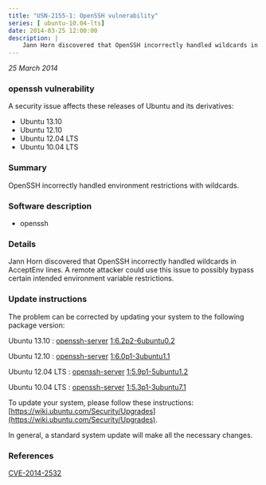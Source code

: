 ```yaml
---
title: "USN-2155-1: OpenSSH vulnerability"
series: [ ubuntu-10.04-lts]
date: 2014-03-25 12:00:00
description: |
    Jann Horn discovered that OpenSSH incorrectly handled wildcards in AcceptEnv lines. A remote attacker could use this issue to possibly bypass certain intended environment variable restrictions. 
--- 
```

 
 

*25 March 2014*

### openssh vulnerability

A security issue affects these releases of Ubuntu and its derivatives:

* Ubuntu 13.10
* Ubuntu 12.10
* Ubuntu 12.04 LTS
* Ubuntu 10.04 LTS

### Summary

OpenSSH incorrectly handled environment restrictions with wildcards. 

### Software description

* openssh 

### Details

Jann Horn discovered that OpenSSH incorrectly handled wildcards in AcceptEnv lines. A remote attacker could use this issue to possibly bypass certain intended environment variable restrictions. 

### Update instructions

The problem can be corrected by updating your system to the following package version:

Ubuntu 13.10
 : [openssh-server](https://launchpad.net/ubuntu/+source/openssh) <span> [1:6.2p2-6ubuntu0.2](https://launchpad.net/ubuntu/+source/openssh/1:6.2p2-6ubuntu0.2) </span> 

Ubuntu 12.10
 : [openssh-server](https://launchpad.net/ubuntu/+source/openssh) <span> [1:6.0p1-3ubuntu1.1](https://launchpad.net/ubuntu/+source/openssh/1:6.0p1-3ubuntu1.1) </span> 

Ubuntu 12.04 LTS
 : [openssh-server](https://launchpad.net/ubuntu/+source/openssh) <span> [1:5.9p1-5ubuntu1.2](https://launchpad.net/ubuntu/+source/openssh/1:5.9p1-5ubuntu1.2) </span> 

Ubuntu 10.04 LTS
 : [openssh-server](https://launchpad.net/ubuntu/+source/openssh) <span> [1:5.3p1-3ubuntu7.1](https://launchpad.net/ubuntu/+source/openssh/1:5.3p1-3ubuntu7.1) </span> 

To update your system, please follow these instructions: [https://wiki.ubuntu.com/Security/Upgrades](https://wiki.ubuntu.com/Security/Upgrades).

In general, a standard system update will make all the necessary changes. 

### References

 
 [CVE-2014-2532](http://people.ubuntu.com/~ubuntu-security/cve/CVE-2014-2532)
 

